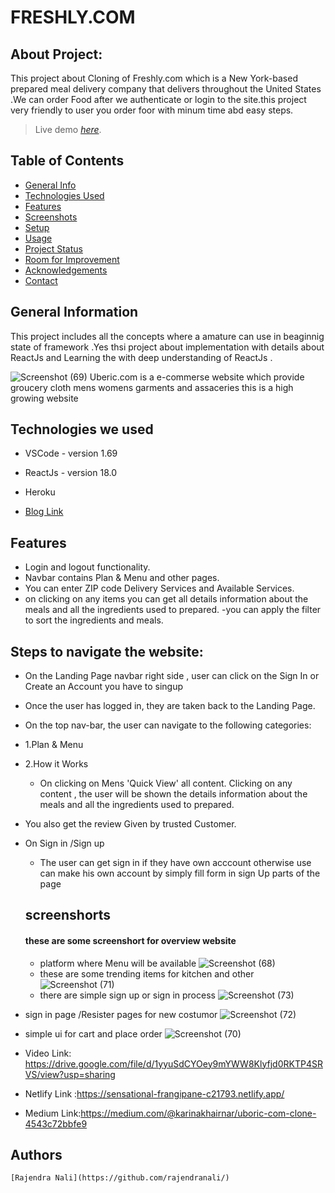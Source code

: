 # FRESHLY.COM
## About Project:
This project about Cloning of Freshly.com which is a New York-based prepared meal delivery company that delivers throughout the United States .We can order Food after we authenticate or login to the site.this project very friendly to user you order foor with minum time abd easy steps.

> Live demo [_here_](https://www.example.com). <!-- If you have the project hosted somewhere, include the link here. -->

## Table of Contents
* [General Info](#general-information)
* [Technologies Used](#technologies-used)
* [Features](#features)
* [Screenshots](#screenshots)
* [Setup](#setup)
* [Usage](#usage)
* [Project Status](#project-status)
* [Room for Improvement](#room-for-improvement)
* [Acknowledgements](#acknowledgements)
* [Contact](#contact)



## General Information
This project includes all the concepts where a amature can use in beaginnig state of framework .Yes thsi project about implementation with details about ReactJs and Learning the with deep understanding of ReactJs .
<!-- You don't have to answer all the questions - just the ones relevant to your project. -->



![Screenshot (69)](https://user-images.githubusercontent.com/94555507/167800744-903e6eab-c759-48f5-a09c-4d3e2f074b63.png)
Uberic.com is a e-commerse website which provide groucery cloth mens womens garments and assaceries this is a high growing website 
## Technologies we used
<!-- <hr> -->
 - VSCode - version 1.69
 - ReactJs - version 18.0
 - Heroku

- [Blog Link]()


## Features 
<!-- --- -->
- Login and logout functionality.
- Navbar contains Plan & Menu  and other pages.
- You can enter ZIP code Delivery Services and Available Services.
- on clicking on any items you can get all details information about the meals and all the ingredients used to prepared.
-you can apply the filter to sort the ingredients and meals.

## Steps to navigate the website:
<!-- <hr> -->
- On the Landing Page navbar right side , user can click on the Sign In or Create an Account you have to singup 
- Once the user has logged in, they are taken back to the Landing Page.
- On the top nav-bar, the user can navigate to the following categories: 
- 1.Plan & Menu
- 2.How it Works
  - On clicking on Mens 'Quick View' all content. Clicking on any content , the user will be shown the details information about the meals and all the ingredients used to prepared.
-   You also get the review Given by trusted Customer.
- On Sign in /Sign up  
  - The user can get sign in if they have own acccount otherwise use can make his own account by simply fill form in sign Up parts of the page
  ## screenshorts
  #### these are some screenshort for overview website
  -  platform where Menu will be available
  ![Screenshot (68)](https://user-images.githubusercontent.com/94555507/167801102-e97d0d14-db8f-4725-99ec-f650a0439441.png)
  - these are some trending items for kitchen and other
 ![Screenshot (71)](https://user-images.githubusercontent.com/94555507/167802134-dc07c785-b2d3-40dc-8a4c-f0c339107f05.png)
  - there are simple sign up or sign in process
![Screenshot (73)](https://user-images.githubusercontent.com/94555507/167802758-88eb8f14-67c1-4fa1-8073-b29f840fca9d.png)
 - sign in page /Resister pages for new costumor
 ![Screenshot (72)](https://user-images.githubusercontent.com/94555507/167802820-1e11f3a5-c493-414f-985c-660bff3d503d.png)
  - simple ui for cart and place order
 ![Screenshot (70)](https://user-images.githubusercontent.com/94555507/167801867-cfb869c8-f909-4ebe-8501-4e97e799dc4e.png)

   - Video Link: https://drive.google.com/file/d/1yyuSdCYOey9mYWW8Klyfjd0RKTP4SRVS/view?usp=sharing
   - Netlify Link :https://sensational-frangipane-c21793.netlify.app/
   - Medium Link:https://medium.com/@karinakhairnar/uboric-com-clone-4543c72bbfe9
   
   ## Authors
    [Rajendra Nali](https://github.com/rajendranali/)
